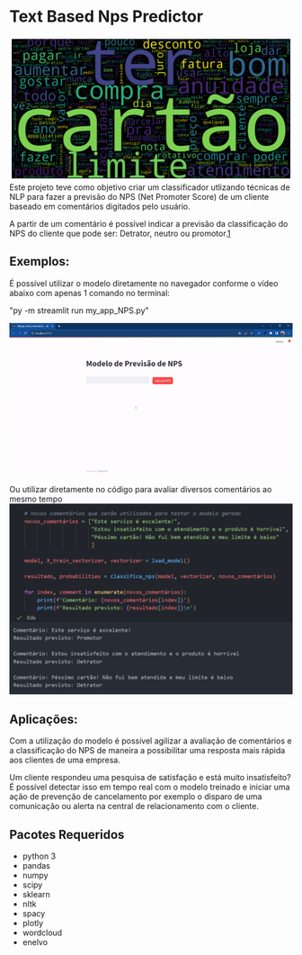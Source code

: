 # Text Based Nps Predictor
![Alt text](images/NPS_wordcloud.png)
Este projeto teve como objetivo criar um classificador utlizando técnicas de NLP para fazer a previsão do NPS (Net Promoter Score) de um cliente baseado em comentários digitados pelo usuário.

A partir de um comentário é possível indicar a previsão da classificação do NPS do cliente que pode ser: Detrator, neutro ou promotor.[1](https://pt.wikipedia.org/wiki/Net_Promoter_Score)

## Exemplos:
É possível utilizar o modelo diretamente no navegador conforme o vídeo abaixo com apenas 1 comando no terminal:

"py -m streamlit run my_app_NPS.py"

[![Demonstração de Uso](images/streamlit_record.gif)](images/streamlit_record.gif)



Ou utilizar diretamente no código para avaliar diversos comentários ao mesmo tempo
![Alt text](images/example.png)

## Aplicações:
Com a utilização do modelo é possível agilizar a avaliação de comentários e a classificação do NPS de maneira a possibilitar uma resposta mais rápida aos clientes de uma empresa. 

Um cliente respondeu uma pesquisa de satisfação e está muito insatisfeito? É possível detectar isso em tempo real com o modelo treinado e iniciar uma ação de prevenção de cancelamento por exemplo o disparo de uma comunicação ou alerta na central de relacionamento com o cliente.

## Pacotes Requeridos
- python 3
- pandas
- numpy
- scipy
- sklearn
- nltk
- spacy
- plotly
- wordcloud
- enelvo
